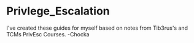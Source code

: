 # Privlege_Escalation

I've created these guides for myself based on notes from Tib3rus's and TCMs PrivEsc Courses. -Chocka
